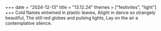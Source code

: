 +++
date = "2024-12-13"
title = "13.12.24"
themes = ["festivites", "light"]
+++
Cold flames entwined in plastic leaves,
Alight in dance so strangely beautiful,
The still red globes and pulsing lights,
Lay on the air a contemplative silence.
